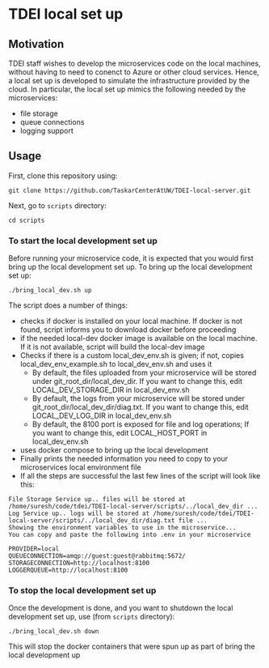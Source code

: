 # TDEI local set up

## Motivation
TDEI staff wishes to develop the microservices code on the local machines, without having to need to conenct to Azure or other cloud services. Hence, a local set up is developed to simulate the infrastructure provided by the cloud.
In particular, the local set up mimics the following needed by the microservices:
- file storage 
- queue connections 
- logging support

## Usage
First, clone this repository using:
```console
git clone https://github.com/TaskarCenterAtUW/TDEI-local-server.git 
```
Next, go to `scripts` directory: 
```console
cd scripts
```
### To start the local development set up
Before running your microservice code, it is expected that you would first bring up the local development set up. 
To bring up the local development set up:
```console
./bring_local_dev.sh up
```
The script does a number of things:
- checks if docker is installed on your local machine. If docker is not found, script informs you to download docker before proceeding
- if the needed local-dev docker image is available on the local machine. If it is not available, script will build the local-dev image
- Checks if there is a custom local_dev_env.sh is given; if not, copies local_dev_env_example.sh to local_dev_env.sh and uses it
    - By default, the files uploaded from your microservice will be stored under git_root_dir/local_dev_dir. If you want to change this, edit LOCAL_DEV_STORAGE_DIR in local_dev_env.sh
    - By default, the logs from your microservice will be stored under git_root_dir/local_dev_dir/diag.txt. If you want to change this, edit LOCAL_DEV_LOG_DIR in local_dev_env.sh
    - By default, the 8100 port is exposed for file and log operations; If you want to change this, edit LOCAL_HOST_PORT in local_dev_env.sh
- uses docker compose to bring up the local development
- Finally prints the needed information you need to copy to your microservices local environment file
- If all the steps are successful the last few lines of the script will look like this:
```
File Storage Service up.. files will be stored at /home/suresh/code/tdei/TDEI-local-server/scripts/../local_dev_dir ...
Log Service up.. logs will be stored at /home/suresh/code/tdei/TDEI-local-server/scripts/../local_dev_dir/diag.txt file ...
Showing the environment variables to use in the microservice...
You can copy and paste the following into .env in your microservice
 
PROVIDER=local
QUEUECONNECTION=amqp://guest:guest@rabbitmq:5672/
STORAGECONNECTION=http://localhost:8100
LOGGERQUEUE=http://localhost:8100
```
### To stop the local development set up
Once the development is done, and you want to shutdown the local development set up, use (from `scripts` directory):
```
./bring_local_dev.sh down
```
This will stop the docker containers that were spun up as part of bring the local development up